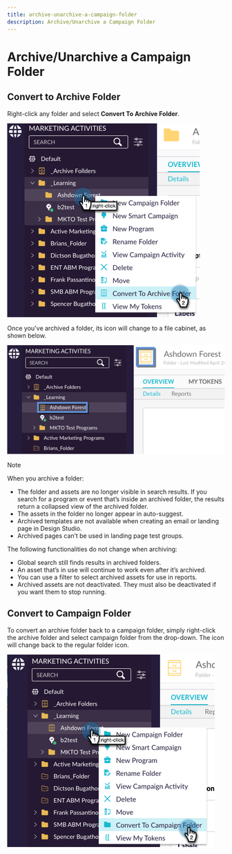 ```yaml
---
title: archive-unarchive-a-campaign-folder
description: Archive/Unarchive a Campaign Folder 
---
```


# Archive/Unarchive a Campaign Folder

## Convert to Archive Folder

Right-click any folder and select **Convert To Archive Folder**.

   ![Image One](/help/sky/assets/campaign-folders/archive-unarchive-a-campaign-folder/archive-unarchive-a-campaign-folder-1.png)

Once you've archived a folder, its icon will change to a file cabinet, as shown below.

   ![Image Two](/help/sky/assets/campaign-folders/archive-unarchive-a-campaign-folder/archive-unarchive-a-campaign-folder-2.png)

>[!NOTE]
>
>When you archive a folder:
>
>* The folder and assets are no longer visible in search results.
>If you search for a program or event that’s inside an archived
>folder, the results return a collapsed view of the archived
>folder.
>* The assets in the folder no longer appear in auto-suggest.
>* Archived templates are not available when creating an email
>or landing page in Design Studio.
>* Archived pages can’t be used in landing page test groups.
>
>The following functionalities do not change when archiving:
>
>* Global search still finds results in archived folders.
>* An asset that’s in use will continue to work even after it’s
>archived.
>* You can use a filter to select archived assets for use in
>reports.
>* Archived assets are not deactivated. They must also be
>deactivated if you want them to stop running.
>

## Convert to Campaign Folder

To convert an archive folder back to a campaign folder, simply right-click the archive folder and select campaign folder from the drop-down. The icon will change back to the regular folder icon.

   ![Image Three](/help/sky/assets/campaign-folders/archive-unarchive-a-campaign-folder/archive-unarchive-a-campaign-folder-3.png)
